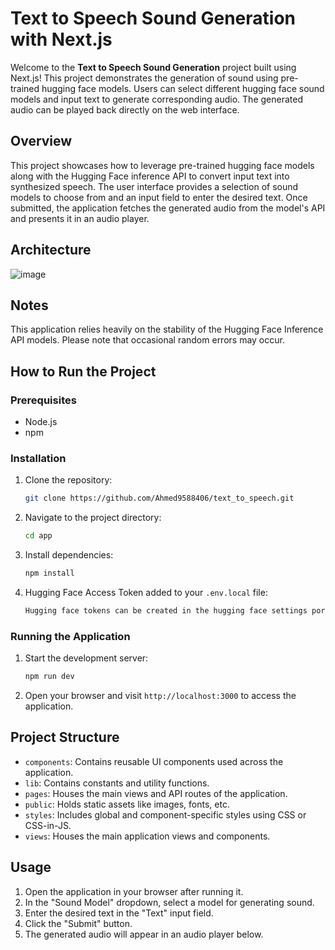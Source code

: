 # Text to Speech Sound Generation with Next.js

Welcome to the **Text to Speech Sound Generation** project built using Next.js! This project demonstrates the generation of sound using pre-trained hugging face models. Users can select different hugging face sound models and input text to generate corresponding audio. The generated audio can be played back directly on the web interface.

## Overview

This project showcases how to leverage pre-trained hugging face models along with the Hugging Face inference API to convert input text into synthesized speech. The user interface provides a selection of sound models to choose from and an input field to enter the desired text. Once submitted, the application fetches the generated audio from the model's API and presents it in an audio player.


## Architecture 
![image](https://tyhgectxutilszaayoua.supabase.co/storage/v1/object/public/misc/text-to-speech-model.png?t=2023-08-14T02%3A52%3A52.637Z)



## Notes
This application relies heavily on the stability of the Hugging Face Inference API models. Please note that occasional random errors may occur.

## How to Run the Project

### Prerequisites

- Node.js 
- npm 

### Installation

1. Clone the repository:
   ```sh
   git clone https://github.com/Ahmed9588406/text_to_speech.git
   ```
2. Navigate to the project directory:
   ```sh
   cd app
   ```
3. Install dependencies:
   ```sh
   npm install
   ```
4. Hugging Face Access Token added to your `.env.local` file:
   ```sh
   Hugging face tokens can be created in the hugging face settings portal
   ```

### Running the Application

1. Start the development server:
   ```sh
   npm run dev
   ```
2. Open your browser and visit `http://localhost:3000` to access the application.

## Project Structure

- `components`: Contains reusable UI components used across the application.
- `lib`: Contains constants and utility functions.
- `pages`: Houses the main views and API routes of the application.
- `public`: Holds static assets like images, fonts, etc.
- `styles`: Includes global and component-specific styles using CSS or CSS-in-JS.
- `views`: Houses the main application views and components.

## Usage

1. Open the application in your browser after running it.
2. In the "Sound Model" dropdown, select a model for generating sound.
3. Enter the desired text in the "Text" input field.
4. Click the "Submit" button.
5. The generated audio will appear in an audio player below.
